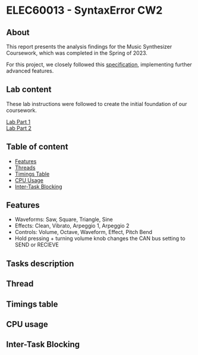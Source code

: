 # ELEC60013 - SyntaxError CW2

## About
This report presents the analysis findings for the Music Synthesizer Coursework, which was completed in the Spring of 2023.

For this project, we closely followed this [specification](doc/Coursework_2_Specification.pdf), implementing further advanced features.

## Lab content
  These lab instructions were followed to create the initial foundation of our coursework.
  
  [Lab Part 1](doc/LabPart1.md)  
  [Lab Part 2](doc/LabPart2.md)


## Table of content

* [Features](./README.md#features)
* [Threads](./README.md#thread)
* [Timings Table](./README.md#timings-table)
* [CPU Usage](./README.md#cpu-usage)
* [Inter-Task Blocking](./README.md#inter-task-blocking)

## Features
  - Waveforms: Saw, Square, Triangle, Sine
  - Effects: Clean, Vibrato, Arpeggio 1, Arpeggio 2
  - Controls: Volume, Octave, Waveform, Effect, Pitch Bend
  - Hold pressing + turning volume knob changes the CAN bus setting to SEND or RECIEVE
  
## Tasks description

## Thread

## Timings table

## CPU usage

## Inter-Task Blocking
